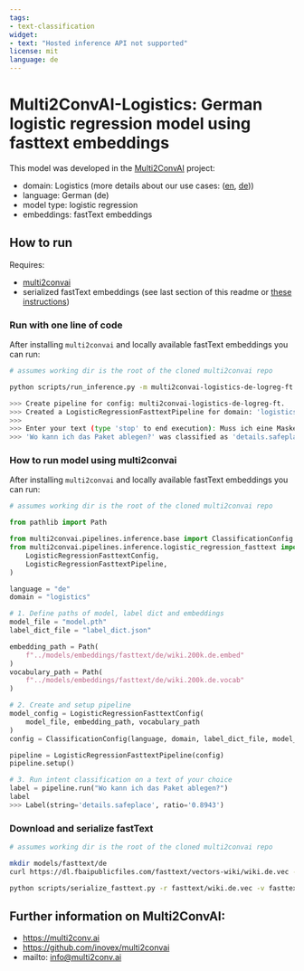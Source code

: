 ```yaml
---
tags:
- text-classification
widget:
- text: "Hosted inference API not supported"
license: mit
language: de
---
```


# Multi2ConvAI-Logistics: German logistic regression model using fasttext embeddings

This model was developed in the [Multi2ConvAI](https://multi2conv.ai) project:
- domain: Logistics (more details about our use cases: ([en](https://multi2convai/en/blog/use-cases), [de](https://multi2convai/en/blog/use-cases)))
- language: German (de)
- model type: logistic regression
- embeddings: fastText embeddings

## How to run

Requires: 
- [multi2convai](https://github.com/inovex/multi2convai)
- serialized fastText embeddings (see last section of this readme or [these instructions](https://github.com/inovex/multi2convai/models/embeddings.README.md))

### Run with one line of code

After installing `multi2convai` and locally available fastText embeddings you can run:

````bash
# assumes working dir is the root of the cloned multi2convai repo

python scripts/run_inference.py -m multi2convai-logistics-de-logreg-ft

>>> Create pipeline for config: multi2convai-logistics-de-logreg-ft.
>>> Created a LogisticRegressionFasttextPipeline for domain: 'logistics' and language 'de'.
>>> 
>>> Enter your text (type 'stop' to end execution): Muss ich eine Maske tragen?
>>> 'Wo kann ich das Paket ablegen?' was classified as 'details.safeplace' (confidence: 0.8943)
````

### How to run model using multi2convai 

After installing `multi2convai` and locally available fastText embeddings you can run:

````python
# assumes working dir is the root of the cloned multi2convai repo

from pathlib import Path

from multi2convai.pipelines.inference.base import ClassificationConfig
from multi2convai.pipelines.inference.logistic_regression_fasttext import (
    LogisticRegressionFasttextConfig,
    LogisticRegressionFasttextPipeline,
)

language = "de"
domain = "logistics"

# 1. Define paths of model, label dict and embeddings
model_file = "model.pth"
label_dict_file = "label_dict.json"

embedding_path = Path(
    f"../models/embeddings/fasttext/de/wiki.200k.de.embed"
)
vocabulary_path = Path(
    f"../models/embeddings/fasttext/de/wiki.200k.de.vocab"
)

# 2. Create and setup pipeline
model_config = LogisticRegressionFasttextConfig(
    model_file, embedding_path, vocabulary_path
)
config = ClassificationConfig(language, domain, label_dict_file, model_config)

pipeline = LogisticRegressionFasttextPipeline(config)
pipeline.setup()

# 3. Run intent classification on a text of your choice
label = pipeline.run("Wo kann ich das Paket ablegen?")
label
>>> Label(string='details.safeplace', ratio='0.8943')
````

### Download and serialize fastText
````bash
# assumes working dir is the root of the cloned multi2convai repo

mkdir models/fasttext/de
curl https://dl.fbaipublicfiles.com/fasttext/vectors-wiki/wiki.de.vec --output models/fasttext/de/wiki.de.vec

python scripts/serialize_fasttext.py -r fasttext/wiki.de.vec -v fasttext/de/wiki.200k.de.vocab -e fasttext/de/wiki.200k.de.embed -n 200000


````

## Further information on Multi2ConvAI:
- https://multi2conv.ai
- https://github.com/inovex/multi2convai
- mailto: info@multi2conv.ai